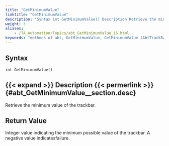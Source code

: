 ```yaml
--- 
title: "GetMinimumValue"
linktitle: "GetMinimumValue"
description: "Syntax int GetMinimumValue() Description Retrieve the minimum value of the trackbar. Return Value Integer value indicating the minimum possible value of the trackbar. A negative value indicates ..."
weight: 3
aliases: 
    - /TA_Automation/Topics/abt_GetMinimumValue_16.html
keywords: "methods of abt, GetMinimumValue, GetMinimumValue (AbtTrackBar), AbtTrackBar, getminiumvalue, gettrackbar getminimumvalue, minimum value of trackbar, retrieve minimum value of slider control, minimum limit of trackbar"
---
```


## Syntax

`int GetMinimumValue()`

## {{< expand >}} Description {{< permerlink >}} {#abt_GetMinimumValue__section.desc} 

Retrieve the minimum value of the trackbar.

## Return Value

Integer value indicating the minimum possible value of the trackbar. A negative value indicatesfailure.




